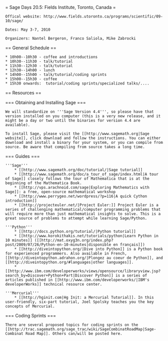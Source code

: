 = Sage Days 20.5: Fields Institute, Toronto, Canada =

    Offical website: http://www.fields.utoronto.ca/programs/scientific/09-10/sage/

    Dates: May 3-7, 2010

    Organizers: Nantel Bergeron, Franco Saliola, Mike Zabrocki

== General Schedule ==

    * 10h00--10h30 - coffee and introductions
    * 10h30--11h30 - talk/tutorial
    * 11h30--12h30 - talk/tutorial
    * 12h30--14h00 - lunch
    * 14h00--15h00 - talk/tutorial/coding sprints
    * 15h00--15h30 - coffee
    * 15h30 onwards:  tutorial/coding sprints/specialized talks/....

== Resources ==

=== Obtaining and Installing Sage ===

    We will standardize on '''Sage Version 4.4''', so please have that version installed on you computer (this is a very new release, and it might be a day or two until the binaries for version 4.4 are available).

    To install Sage, please visit the [[http://www.sagemath.org|Sage website]], click download and follow the instructions. You can either download and install a binary for your system, or you can compile from source. Be aware that compiling from source takes a long time.

=== Guides ===

    '''Sage'''
        * [[http://www.sagemath.org/doc/tutorial/|Sage tutorial]]
        * [[http://www.sagemath.org/doc/a_tour_of_sage/index.html|A tour of Sage]] closely follows the tour of Mathematica that is at the beginning of the Mathematica Book.
        * [[http://vps.arachnoid.com/sage|Exploring Mathematics with Sage]]: a free, open-source mathematical workshop
        * [[http://www.perrygeo.net/wordpress/?p=116|A quick Cython introduction]]
        * [[http://projecteuler.net/|Project Euler:]] Project Euler is a series of challenging mathematical/computer programming problems that will require more than just mathematical insights to solve. This is a great source of problems to attempt while learning Sage/Python.

    '''Python'''
        * [[http://docs.python.org/tutorial/|Python tutorial]]
        * [[http://www.korokithakis.net/tutorials/python|Learn Python in 10 minutes]] ([[http://mat.oxyg3n.org/index.php?post/2009/07/26/Python-en-10-minutes|disponible en français]])
        * [[http://diveintopython.org/|Dive into Python]] is a Python book for experienced programmers. Also available in French, [[http://diveintopython.adrahon.org/|Plongez au coeur de Python]], and [[http://diveintopython.org/#languages|other languages]].
        * [[http://www.ibm.com/developerworks/views/opensource/libraryview.jsp?search_by=Discover+Python+Part|Discover Python]] is a series of articles published in [[http://www.ibm.com/developerworks/|IBM's developerWorks]] technical resource center.

    '''Mercurial'''
        * [[http://hginit.com|Hg Init: a Mercurial Tutorial]]. In this user-friendly, six-part tutorial, Joel Spolsky teaches you the key concepts of Mercurial. 

=== Coding Sprints ===

    There are several proposed topics for coding sprints on the [[http://trac.sagemath.org/sage_trac/wiki/SageCombinatRoadMap|Sage-Combinat Road Map]]. Others can/will be posted here.
